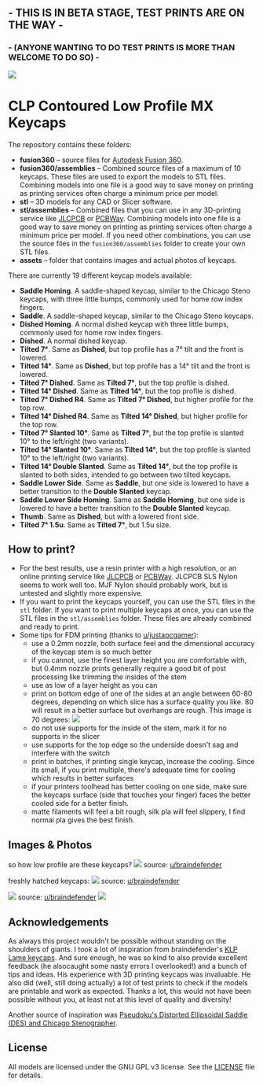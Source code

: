 ## - THIS IS IN BETA STAGE, TEST PRINTS ARE ON THE WAY -

### - (ANYONE WANTING TO DO TEST PRINTS IS MORE THAN WELCOME TO DO SO) -

![](./assets/CLP_Keycaps.png)

# CLP Contoured Low Profile MX Keycaps

The repository contains these folders:

- **fusion360** – source files for [Autodesk Fusion 360](https://www.autodesk.com/products/fusion-360/overview).
- **fusion360/assemblies** – Combined source files of a maximum of 10 keycaps. These files are used to export the models to STL files. Combining models into one file is a good way to save money on printing as printing services often charge a minimum price per model.
- **stl** – 3D models for any CAD or Slicer software.
- **stl/assemblies** – Combined files that you can use in any 3D-printing service like [JLCPCB](https://3d.jlcpcb.com/3d-printing/stereolithography) or [PCBWay](https://www.pcbway.com/rapid-prototyping/3d-printing/). Combining models into one file is a good way to save money on printing as printing services often charge a minimum price per model. If you need other combinations, you can use the source files in the `fusion360/assemblies` folder to create your own STL files.
- **assets** – folder that contains images and actual photos of keycaps.

There are currently 19 different keycap models available:

- **Saddle Homing**. A saddle-shaped keycap, similar to the Chicago Steno keycaps, with three little bumps, commonly used for home row index fingers.
- **Saddle**. A saddle-shaped keycap, similar to the Chicago Steno keycaps.
- **Dished Homing**. A normal dished keycap with three little bumps, commonly used for home row index fingers.
- **Dished**. A normal dished keycap.
- **Tilted 7°**. Same as **Dished**, but top profile has a 7° tilt and the front is lowered.
- **Tilted 14°**. Same as **Dished**, but top profile has a 14° tilt and the front is lowered.
- **Tilted 7° Dished**. Same as **Tilted 7°**, but the top profile is dished.
- **Tilted 14° Dished**. Same as **Tilted 14°**, but the top profile is dished.
- **Tilted 7° Dished R4**. Same as **Tilted 7° Dished**, but higher profile for the top row.
- **Tilted 14° Dished R4**. Same as **Tilted 14° Dished**, but higher profile for the top row.
- **Tilted 7° Slanted 10°**. Same as **Tilted 7°**, but the top profile is slanted 10° to the left/right (two variants).
- **Tilted 14° Slanted 10°**. Same as **Tilted 14°**, but the top profile is slanted 10° to the left/right (two variants).
- **Tilted 14° Double Slanted**. Same as **Tilted 14°**, but the top profile is slanted to both sides, intended to go between two tilted keycaps.
- **Saddle Lower Side**. Same as **Saddle**, but one side is lowered to have a better transition to the **Double Slanted** keycap.
- **Saddle Lower Side Homing**. Same as **Saddle Homing**, but one side is lowered to have a better transition to the **Double Slanted** keycap.
- **Thumb**. Same as **Dished**, but with a lowered front side.
- **Tilted 7° 1.5u**. Same as **Tilted 7°**, but 1.5u size.

## How to print?

- For the best results, use a resin printer with a high resolution, or an online printing service like [JLCPCB](https://3d.jlcpcb.com/3d-printing/stereolithography) or [PCBWay](https://www.pcbway.com/rapid-prototyping/3d-printing/). JLCPCB SLS Nylon seems to work well too. MJF Nylon should probably work, but is untested and slightly more expensive.
- If you want to print the keycaps yourself, you can use the STL files in the `stl` folder. If you want to print multiple keycaps at once, you can use the STL files in the `stl/assemblies` folder. These files are already combined and ready to print.
- Some tips for FDM printing (thanks to [u/justapcgamer](https://www.reddit.com/user/justapcgamer/)):
  - use a 0.2mm nozzle, both surface feel and the dimensional accuracy of the keycap stem is so much better
  - if you cannot, use the finest layer height you are comfortable with, but 0.4mm nozzle prints generally require a good bit of post processing like trimming the insides of the stem
  - use as low of a layer height as you can
  - print on bottom edge of one of the sides at an angle between 60-80 degrees, depending on which slice has a surface quality you like. 80 will result in a better surface but overhangs are rough. This image is 70 degrees: ![](./assets/fdm_print_angle.png)
  - do not use supports for the inside of the stem, mark it for no supports in the slicer
  - use supports for the top edge so the underside doesn't sag and interfere with the switch
  - print in batches, if printing single keycap, increase the cooling. Since its small, if you print multiple, there's adequate time for cooling which results in better surfaces
  - if your printers toolhead has better cooling on one side, make sure the keycaps surface (side that touches your finger) faces the better cooled side for a better finish.
  - matte filaments will feel a bit rough, silk pla will feel slippery, I find normal pla gives the best finish.

## Images & Photos

so how low profile are these keycaps?
![](./assets/bee.png)
source: [u/braindefender](https://www.reddit.com/user/braindefender/)

freshly hatched keycaps:
![](./assets/justprinted.png)
source: [u/braindefender](https://www.reddit.com/user/braindefender/)

![](./assets/flow.png)
source: [u/braindefender](https://www.reddit.com/user/braindefender/)
![](./assets/CLP_KeycapsFisk.png)

## Acknowledgements

As always this project wouldn't be possible without standing on the shoulders of giants. I took a lot of inspiration from braindefender's [KLP Lame keycaps](https://github.com/braindefender/KLP-Lame-Keycaps/). And sure enough, he was so kind to also provide excellent feedback (he alsocaught some nasty errors I overlooked!) and a bunch of tips and ideas. His experience with 3D printing keycaps was invaluable. He also did (well, still doing actually) a lot of test prints to check if the models are printable and work as expected. Thanks a lot, this would not have been possible without you, at least not at this level of quality and diversity!

Another source of inspiration was [Pseudoku's Distorted Ellipsoidal Saddle (DES) and Chicago Stenographer](https://github.com/toniz4/PseudoMakeMeKeyCapProfiles).

## License

All models are licensed under the GNU GPL v3 license. See the [LICENSE](./LICENSE) file for details.
